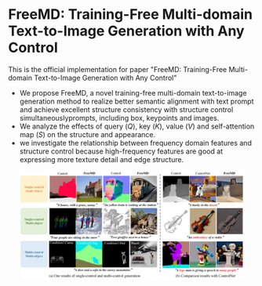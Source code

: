 # FreeMD: Training-Free Multi-domain Text-to-Image Generation with Any Control
This is the official implementation for paper "FreeMD: Training-Free Multi-domain Text-to-Image Generation with Any Control"

- We propose FreeMD, a novel training-free multi-domain text-to-image generation method to realize better semantic alignment with text prompt and achieve excellent structure consistency with structure control simultaneouslyprompts, including box, keypoints and images.
- We analyze the effects of query ($Q$), key ($K$), value ($V$) and self-attention map ($S$) on the structure and appearance.
- we investigate the relationship between frequency domain features and structure control because high-frequency features are good at expressing more texture detail and edge structure.

<center>
<img src="https://github.com/liuchangtongxue/FreeMD/blob/main/fig2.jpg" width="90%"> 
</center>

